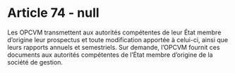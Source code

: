 # Article 74 - null


Les OPCVM transmettent aux autorités compétentes de leur État membre d’origine leur prospectus et toute modification apportée à celui-ci, ainsi que leurs rapports annuels et semestriels. Sur demande, l’OPCVM fournit ces documents aux autorités compétentes de l’État membre d’origine de la société de gestion.
